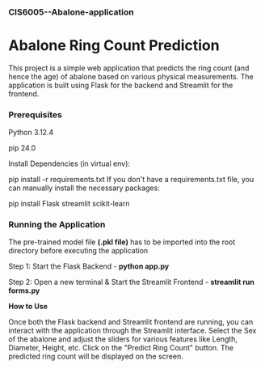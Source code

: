 ### CIS6005--Abalone-application

# Abalone Ring Count Prediction
This project is a simple web application that predicts the ring count (and hence the age) of abalone based on various physical measurements. 
The application is built using Flask for the backend and Streamlit for the frontend.


### Prerequisites

Python 3.12.4

pip 24.0




Install Dependencies (in virtual env):

pip install -r requirements.txt
If you don't have a requirements.txt file, you can manually install the necessary packages:

pip install Flask streamlit scikit-learn



### Running the Application


The pre-trained model file **(.pkl file)** has to be imported into the root directory before executing the application

Step 1: Start the Flask Backend - **python app.py**

Step 2: Open a new terminal  & Start the Streamlit Frontend - **streamlit run forms.py**


**How to Use**

Once both the Flask backend and Streamlit frontend are running, you can interact with the application through the Streamlit interface.
Select the Sex of the abalone and adjust the sliders for various features like Length, Diameter, Height, etc.
Click on the "Predict Ring Count" button.
The predicted ring count will be displayed on the screen.

